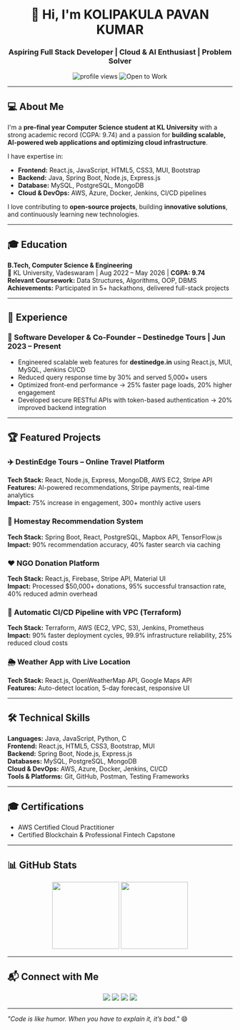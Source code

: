 <h1 align="center">👋 Hi, I'm KOLIPAKULA PAVAN KUMAR</h1>
<h3 align="center">Aspiring Full Stack Developer | Cloud & AI Enthusiast | Problem Solver</h3>

<p align="center">
<img src="https://komarev.com/ghpvc/?username=YOUR_USERNAME&style=flat-square&color=blue" alt="profile views"/>
<img src="https://img.shields.io/badge/Status-Open%20to%20Work-brightgreen" alt="Open to Work"/>
</p>

---

## 💻 About Me
I'm a **pre-final year Computer Science student at KL University** with a strong academic record (CGPA: 9.74) and a passion for **building scalable, AI-powered web applications and optimizing cloud infrastructure**.  

I have expertise in:  
- **Frontend:** React.js, JavaScript, HTML5, CSS3, MUI, Bootstrap  
- **Backend:** Java, Spring Boot, Node.js, Express.js  
- **Database:** MySQL, PostgreSQL, MongoDB  
- **Cloud & DevOps:** AWS, Azure, Docker, Jenkins, CI/CD pipelines  

I love contributing to **open-source projects**, building **innovative solutions**, and continuously learning new technologies.  

---

## 🎓 Education
**B.Tech, Computer Science & Engineering**  
📍 KL University, Vadeswaram | Aug 2022 – May 2026 | **CGPA: 9.74**  
**Relevant Coursework:** Data Structures, Algorithms, OOP, DBMS  
**Achievements:** Participated in 5+ hackathons, delivered full-stack projects  

---

## 💼 Experience
### 🏢 Software Developer & Co-Founder – Destinedge Tours | Jun 2023 – Present
- Engineered scalable web features for **destinedge.in** using React.js, MUI, MySQL, Jenkins CI/CD  
- Reduced query response time by 30% and served 5,000+ users  
- Optimized front-end performance → 25% faster page loads, 20% higher engagement  
- Developed secure RESTful APIs with token-based authentication → 20% improved backend integration  

---

## 🏆 Featured Projects
### ✈️ DestinEdge Tours – Online Travel Platform
**Tech Stack:** React, Node.js, Express, MongoDB, AWS EC2, Stripe API  
**Features:** AI-powered recommendations, Stripe payments, real-time analytics  
**Impact:** 75% increase in engagement, 300+ monthly active users  

### 🏡 Homestay Recommendation System
**Tech Stack:** Spring Boot, React, PostgreSQL, Mapbox API, TensorFlow.js  
**Impact:** 90% recommendation accuracy, 40% faster search via caching  

### ❤️ NGO Donation Platform
**Tech Stack:** React.js, Firebase, Stripe API, Material UI  
**Impact:** Processed $50,000+ donations, 95% successful transaction rate, 40% reduced admin overhead  

### 🤖 Automatic CI/CD Pipeline with VPC (Terraform)
**Tech Stack:** Terraform, AWS (EC2, VPC, S3), Jenkins, Prometheus  
**Impact:** 90% faster deployment cycles, 99.9% infrastructure reliability, 25% reduced cloud costs  

### 🌦️ Weather App with Live Location
**Tech Stack:** React.js, OpenWeatherMap API, Google Maps API  
**Features:** Auto-detect location, 5-day forecast, responsive UI  

---

## 🛠️ Technical Skills
**Languages:** Java, JavaScript, Python, C  
**Frontend:** React.js, HTML5, CSS3, Bootstrap, MUI  
**Backend:** Spring Boot, Node.js, Express.js  
**Databases:** MySQL, PostgreSQL, MongoDB  
**Cloud & DevOps:** AWS, Azure, Docker, Jenkins, CI/CD  
**Tools & Platforms:** Git, GitHub, Postman, Testing Frameworks  

---

## 🎓 Certifications
- AWS Certified Cloud Practitioner  
- Certified Blockchain & Professional Fintech Capstone  

---

## 📊 GitHub Stats
<p align="center">
  <img height="150em" src="https://github-readme-stats.vercel.app/api?username=YOUR_USERNAME&show_icons=true&theme=radical" />
  <img height="150em" src="https://github-readme-stats.vercel.app/api/top-langs/?username=YOUR_USERNAME&layout=compact&theme=radical" />
</p>

---

## 📬 Connect with Me
<p align="center">
<a href="mailto:2200031097cseh@gmail.com"><img src="https://img.shields.io/badge/Email-D14836?style=for-the-badge&logo=gmail&logoColor=white"/></a>
<a href="https://www.linkedin.com/in/pavan-kolipakula"><img src="https://img.shields.io/badge/LinkedIn-0A66C2?style=for-the-badge&logo=linkedin&logoColor=white"/></a>
<a href="https://github.com/YOUR_USERNAME"><img src="https://img.shields.io/badge/GitHub-181717?style=for-the-badge&logo=github&logoColor=white"/></a>
<a href="https://your-portfolio-link.com"><img src="https://img.shields.io/badge/Portfolio-FF69B4?style=for-the-badge&logo=google-chrome&logoColor=white"/></a>
</p>

---

*"Code is like humor. When you have to explain it, it’s bad."* 😄
